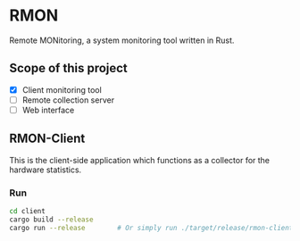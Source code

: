 # RMON

Remote MONitoring, a system monitoring tool written in Rust.

## Scope of this project

- [x] Client monitoring tool
- [ ] Remote collection server
- [ ] Web interface

## RMON-Client

This is the client-side application which functions as a collector for the hardware statistics.

### Run
```bash
cd client
cargo build --release
cargo run --release        # Or simply run ./target/release/rmon-client
```
